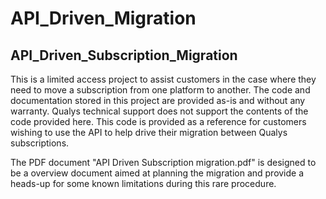 # API_Driven_Migration
## API_Driven_Subscription_Migration
This is a limited access project to assist customers in the case where they need to move a subscription from one 
platform to another.
The code and documentation stored in this project are provided as-is and without any warranty. Qualys technical support 
does not support the contents of the code provided here.  This code is provided as a reference for customers wishing to
use the API to help drive their migration between Qualys subscriptions.   

The PDF document "API Driven Subscription migration.pdf" is designed to be a overview document aimed at planning the 
migration and provide a heads-up for some known limitations during this rare procedure.
